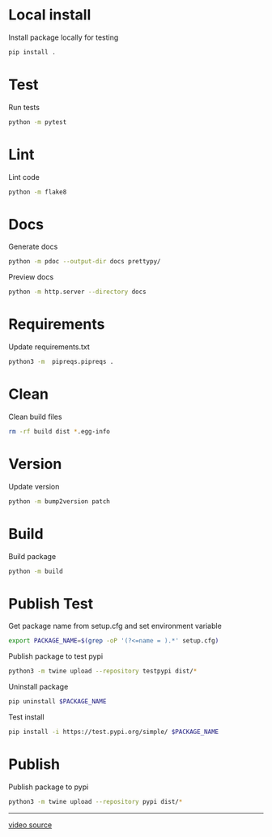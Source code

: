 # Local install

Install package locally for testing
~~~sh
pip install .
~~~

# Test

Run tests
~~~sh
python -m pytest
~~~

# Lint

Lint code
~~~sh
python -m flake8
~~~

# Docs
    
Generate docs
~~~sh
python -m pdoc --output-dir docs prettypy/
~~~

Preview docs
~~~sh
python -m http.server --directory docs
~~~

# Requirements

Update requirements.txt
~~~sh
python3 -m  pipreqs.pipreqs .
~~~

# Clean

Clean build files
~~~sh
rm -rf build dist *.egg-info
~~~

# Version

Update version
~~~sh
python -m bump2version patch
~~~

# Build

Build package
~~~sh
python -m build
~~~

# Publish Test

Get package name from setup.cfg and set environment variable
~~~sh
export PACKAGE_NAME=$(grep -oP '(?<=name = ).*' setup.cfg)
~~~

Publish package to test pypi
~~~sh
python3 -m twine upload --repository testpypi dist/*
~~~

Uninstall package
~~~sh
pip uninstall $PACKAGE_NAME
~~~

Test install
~~~sh
pip install -i https://test.pypi.org/simple/ $PACKAGE_NAME
~~~

# Publish

Publish package to pypi
~~~sh
python3 -m twine upload --repository pypi dist/*
~~~

---

[video source](https://www.youtube.com/watch?v=JkeNVaiUq_c)